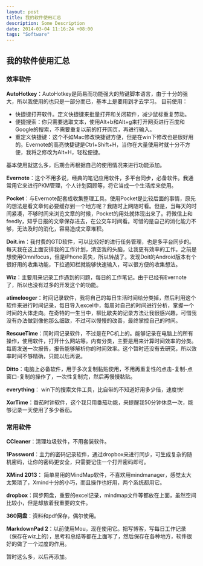 ```yaml
---
layout: post
title: 我的软件使用汇总
description: Some Description
date: 2014-03-04 11:16:24 +08:00
tags: "Software"
---
```


## 我的软件使用汇总

### 效率软件
**AutoHotkey**：AutoHotkey是简易而功能强大的热键脚本语言，由于十分的强大，所以我使用的也只是一部分而已，基本上是要用到才去学习。
目前使用：
* 快捷键打开软件。定义快捷键来批量打开和关闭软件，减少鼠标重复劳动。
* 便捷搜索：你只需要选取文本，使用Alt+b和Alt+g来打开网页进行百度和Google的搜索，不需要重复以前的打开网页，再进行输入。
* 重定义快捷键：这个不如Mac修改快捷键方便，但是在win下修改也是很好用的。Evernote的高亮快捷键是Ctrl+Shift+H，当你在大量使用时就十分不方便，我将之修改为Alt+H，轻松便捷。

基本使用就这么多，后期会再根据自己的使用情况来进行功能添加。

**Evernote**：这个不用多说，经典的笔记应用软件，多平台同步，必备软件。我通常用它来进行PKM管理，个人计划回顾等，将它当成一个生活库来使用。

**Pocket**：与Evernote配套成收集整理工具。使用Pocket是比较后面的事情，原先的想法是看文章何必要缓存到一个地方呢？我随时上网随时看。但是，当每天的时间紧凑，不够时间来浏览文章的时候，Pocket的用处就体现出来了。将微信上和feedly，知乎日报的文章保存进去，在公交车时间看。可惜的是自己的消化能力不够，无法及时的消化，容易造成文章堆积。

**Doit.im**：我付费的GTD软件，可以比较好的进行任务管理，也是多平台同步的。每天我在这上面安排我的工作计划，清空我的头脑，让我更有效率的工作。之前是想使用Omnifocus，但是iPhone丢失，所以转战了。发现Doit的Android版本有个很好用的收集功能，下拉通知栏就能够快速输入，可以很方便的收集想法。

**Wiz**：主要用来记录工作遇到的问题，每日的工作笔记。由于已经有Evernote了，所以也没有过多的开发这个的功能。

**atimelooger**：时间记录软件，我将自己的每日生活时间给分类掉，然后利用这个软件来进行时间记录，每日导入excel中，每周对自己的时间进行分析，掌握一个时间的大体走向。在奇特的一生当中，柳比歇夫的记录方法让我很感兴趣，可惜我没有办法做到像他那么细致，不过可以慢慢的改善，最终掌控自己的时间。

**RescueTime**：同时间记录软件，不过是在PC机上的。能够记录在电脑上的所有操作，使用软件，打开什么网站等。内有分类，主要是用来计算时间效率的分类。每周发送一次报告，报告能够解析你的时间效率。这个暂时还没有去研究，所以效率时间不够精确，只能以后再说。

**Ditto**：电脑上必备软件，用于多次复制黏贴使用，不用再重复性的点击-复制-点窗口-复制的操作了，一次性复制完，然后再慢慢黏贴。

**everything**： win下的搜索文件工具，比自带的不知道好用多少倍，速度快!

**XorTime**：番茄时钟软件，这个我只用番茄功能，来提醒我50分钟休息一次，能够记录一天使用了多少番茄。

### 常用软件
**CCleaner**：清理垃圾软件，不用套装软件。

**1Password**：主力的密码记录软件，通过dropbox来进行同步，可生成复杂的随机密码，让你的密码更安全，只需要记住一个打开密码即可。

**XMind 2013**： 简单易用的MindMap软件，不喜欢用mindmanager，感觉太大太繁琐了，Xmind十分的小巧，而且操作也好用，两个系统都用它。

**dropbox**：同步网盘，重要的excel记录，mindmap文件等都放在上面，虽然空间比较小，但是却放着我重要的文件。

**360网盘**：资料和pdf保存，偶尔使用。

**MarkdownPad 2**：以前使用Mou，现在使用它。把写博客，写每日工作记录（保存在wiz上的），思考和总结等都在上面写了，然后保存在各种地方，软件很好的做了一个过度的作用。

暂时这么多，以后再添加。

